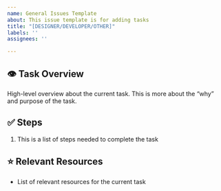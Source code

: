 ```yaml
---
name: General Issues Template
about: This issue template is for adding tasks
title: "[DESIGNER/DEVELOPER/OTHER]"
labels: ''
assignees: ''

---
```


## 👁️ Task Overview

High-level overview about the current task. This is more about the “why” and purpose of the task.

## ✅ Steps

1. This is a list of steps needed to complete the task

## ⭐ Relevant Resources

- List of relevant resources for the current task
